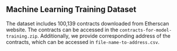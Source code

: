 ## Machine Learning Training Dataset

The dataset includes 100,139 contracts downloaded from Etherscan website. The contracts can be accessed in the `contracts-for-model-training.zip`. Additionally, we provide corresponding address of the contracts, which can be accessed in `file-name-to-address.csv`.
